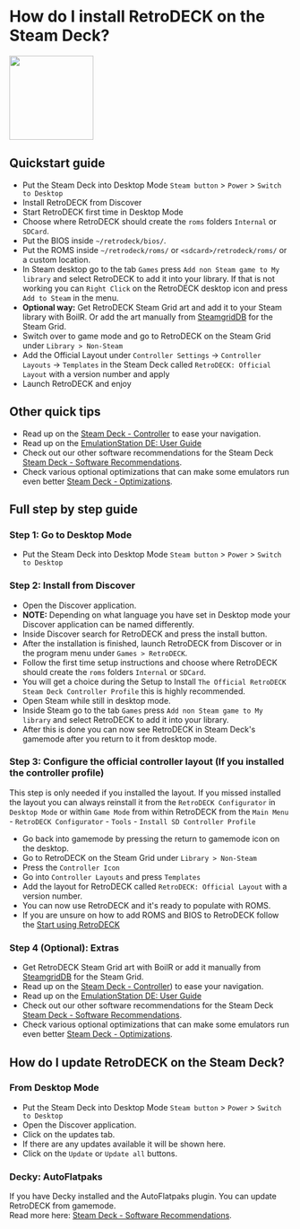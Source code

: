 # How do I install RetroDECK on the Steam Deck?

<img src="../../../wiki_images/logos/steam-deck-logo.png" width="150">

## Quickstart guide

- Put the Steam Deck into Desktop Mode `Steam button` > `Power` > `Switch to Desktop`
- Install RetroDECK from Discover
- Start RetroDECK first time in Desktop Mode
- Choose where RetroDECK should create the `roms` folders `Internal` or `SDCard`.
- Put the BIOS inside `~/retrodeck/bios/`.
- Put the ROMS inside `~/retrodeck/roms/` or `<sdcard>/retrodeck/roms/` or a custom location.
- In Steam desktop go to the tab `Games` press `Add non Steam game to My library` and select RetroDECK to add it into your library. If that is not working you can `Right Click` on the RetroDECK desktop icon and press `Add to Steam` in the menu.
- **Optional way:** Get RetroDECK Steam Grid art and add it to your Steam library with BoilR. Or add the art manually from [SteamgridDB](https://www.steamgriddb.com/search/grids?term=RetroDeck) for the Steam Grid.
- Switch over to game mode and go to RetroDECK on the Steam Grid under `Library > Non-Steam`
- Add the Official Layout under `Controller Settings` -> `Controller Layouts` -> `Templates` in the Steam Deck called `RetroDECK: Official Layout` with a version number and apply
- Launch RetroDECK and enjoy

## Other quick tips

- Read up on the [Steam Deck - Controller](../../wiki_controllers/steam/controllers-steamdeck.md) to ease your navigation.
- Read up on the [EmulationStation DE: User Guide](../../wiki_emulationStation_de/esde-guide.md)
- Check out our other software recommendations for the Steam Deck [Steam Deck - Software Recommendations](../../wiki_devices/steamdeck/steamdeck-software.md).
- Check various optional optimizations that can make some emulators run even better [Steam Deck - Optimizations](../../wiki_devices/steamdeck/steamdeck-optimize.md).


## Full step by step guide

### Step 1: Go to Desktop Mode

- Put the Steam Deck into Desktop Mode `Steam button` > `Power` > `Switch to Desktop`

### Step 2: Install from Discover

- Open the Discover application.
- **NOTE:** Depending on what language you have set in Desktop mode your Discover application can be named differently.
- Inside Discover search for RetroDECK and press the install button.
- After the installation is finished, launch RetroDECK from Discover or in the program menu under `Games > RetroDECK`.
- Follow the first time setup instructions and choose where RetroDECK should create the `roms` folders `Internal` or `SDCard`.
- You will get a choice during the Setup to Install `The Official RetroDECK Steam Deck Controller Profile` this is highly recommended.
- Open Steam while still in desktop mode.
- Inside Steam go to the tab `Games` press `Add non Steam game to My library` and select RetroDECK to add it into your library.
- After this is done you can now see RetroDECK in Steam Deck's gamemode after you return to it from desktop mode.

### Step 3: Configure the official controller layout (If you installed the controller profile)
This step is only needed if you installed the layout. If you missed installed the layout you can always reinstall it from the `RetroDECK Configurator` in `Desktop Mode` or within `Game Mode` from within RetroDECK from the `Main Menu` - `RetroDECK Configurator` - `Tools` - `Install SD Controller Profile`

- Go back into gamemode by pressing the return to gamemode icon on the desktop.
- Go to RetroDECK on the Steam Grid under `Library > Non-Steam`
- Press the `Controller Icon`
- Go into `Controller Layouts` and press `Templates`
- Add the layout for RetroDECK  called `RetroDECK: Official Layout` with a version number.
- You can now use RetroDECK and it's ready to populate with ROMS.
- If you are unsure on how to add ROMS and BIOS to RetroDECK follow the [Start using RetroDECK](../../wiki_general/retrodeck-start.md)

### Step 4 (Optional): Extras
- Get RetroDECK Steam Grid art with BoilR or add it manually from [SteamgridDB](https://www.steamgriddb.com/search/grids?term=RetroDeck) for the Steam Grid.
- Read up on the [Steam Deck - Controller](../../wiki_controllers/steam/controllers-steamdeck.md)) to ease your navigation.
- Read up on the [EmulationStation DE: User Guide](../../wiki_emulationStation_de/esde-guide.md)
- Check out our other software recommendations for the Steam Deck [Steam Deck - Software Recommendations](../../wiki_devices/steamdeck/steamdeck-software.md).
- Check various optional optimizations that can make some emulators run even better [Steam Deck - Optimizations](../../wiki_devices/steamdeck/steamdeck-optimize.md).


## How do I update RetroDECK on the Steam Deck?

### From Desktop Mode
- Put the Steam Deck into Desktop Mode `Steam button` > `Power` > `Switch to Desktop`
- Open the Discover application.
- Click on the updates tab.
- If there are any updates available it will be shown here.
- Click on the `Update` or `Update all` buttons.

### Decky: AutoFlatpaks
If you have Decky installed and the AutoFlatpaks plugin. You can update RetroDECK from gamemode. <br>
Read more here: [Steam Deck - Software Recommendations](../../wiki_devices/steamdeck/steamdeck-software.md).

